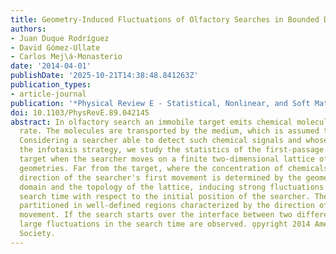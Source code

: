 ```yaml
---
title: Geometry-Induced Fluctuations of Olfactory Searches in Bounded Domains
authors:
- Juan Duque Rodríguez
- David Gómez-Ullate
- Carlos Mej\á-Monasterio
date: '2014-04-01'
publishDate: '2025-10-21T14:38:48.841263Z'
publication_types:
- article-journal
publication: '*Physical Review E - Statistical, Nonlinear, and Soft Matter Physics*'
doi: 10.1103/PhysRevE.89.042145
abstract: In olfactory search an immobile target emits chemical molecules at constant
  rate. The molecules are transported by the medium, which is assumed to be turbulent.
  Considering a searcher able to detect such chemical signals and whose motion follows
  the infotaxis strategy, we study the statistics of the first-passage time to the
  target when the searcher moves on a finite two-dimensional lattice of different
  geometries. Far from the target, where the concentration of chemicals is low, the
  direction of the searcher's first movement is determined by the geometry of the
  domain and the topology of the lattice, inducing strong fluctuations on the average
  search time with respect to the initial position of the searcher. The domain is
  partitioned in well-defined regions characterized by the direction of the first
  movement. If the search starts over the interface between two different regions,
  large fluctuations in the search time are observed. o̧pyright 2014 American Physical
  Society.
---
```

